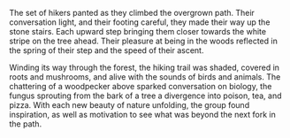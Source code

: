 The set of hikers panted as they climbed the overgrown path. Their
conversation light, and their footing careful, they made their way up
the stone stairs. Each upward step bringing them closer towards the
white stripe on the tree ahead. Their pleasure at being in the woods
reflected in the spring of their step and the speed of their ascent.

Winding its way through the forest, the hiking trail was shaded, covered
in roots and mushrooms, and alive with the sounds of birds and animals.
The chattering of a woodpecker above sparked conversation on biology,
the fungus sprouting from the bark of a tree a divergence into poison,
tea, and pizza. With each new beauty of nature unfolding, the group
found inspiration, as well as motivation to see what was beyond the next
fork in the path.
